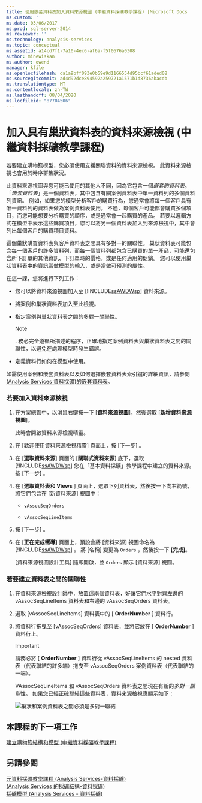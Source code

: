 ```yaml
---
title: 使用嵌套資料表加入資料來源視圖 (中繼資料採礦教學課程) |Microsoft Docs
ms.custom: ''
ms.date: 03/06/2017
ms.prod: sql-server-2014
ms.reviewer: ''
ms.technology: analysis-services
ms.topic: conceptual
ms.assetid: a14cd7f1-7a10-4ec6-af6a-f5f0676a0308
author: minewiskan
ms.author: owend
manager: kfile
ms.openlocfilehash: da1a9bff093e0b59e9d1166554d95bcf61aded08
ms.sourcegitcommit: ad4d92dce894592a259721a1571b1d8736abacdb
ms.translationtype: MT
ms.contentlocale: zh-TW
ms.lasthandoff: 08/04/2020
ms.locfileid: "87704506"
---
```

# <a name="adding-a-data-source-view-with-nested-tables-intermediate-data-mining-tutorial"></a>加入具有巢狀資料表的資料來源檢視 (中繼資料採礦教學課程)
  若要建立購物籃模型，您必須使用支援關聯資料的資料來源檢視。 此資料來源檢視也會用於時序群集狀況。  
  
 此資料來源視圖與您可能已使用的其他人不同，因為它包含一個*嵌套的資料表*。 「*嵌套資料表*」是一個資料表，其中包含有關案例資料表中單一資料列的多個資料列資訊。 例如，如果您的模型分析客戶的購買行為，您通常會將每一個客戶具有唯一資料列的資料表做為案例資料表使用。 不過，每個客戶可能都會購買多個項目，而您可能想要分析購買的順序，或是通常會一起購買的產品。 若要以邏輯方式在模型中表示這些購買項目，您可以將另一個資料表加入到來源檢視中，其中會列出每個客戶的購買項目資料。  
  
 這個巢狀購買資料表與客戶資料表之間具有多對一的關聯性。 巢狀資料表可能包含每一個客戶的許多資料列，而每一個資料列都包含已購買的單一產品，可能還包含所下訂單的其他資訊、下訂單時的價格，或是任何適用的促銷。 您可以使用巢狀資料表中的資訊當做模型的輸入，或是當做可預測的屬性。  
  
 在這一課，您將進行下列工作：  
  
-   您可以將資料來源視圖加入至 [!INCLUDE[ssAWDWsp](../includes/ssawdwsp-md.md)] 資料來源。  
  
-   將案例和巢狀資料表加入至此檢視。  
  
-   指定案例與巢狀資料表之間的多對一關聯性。  
  
    > [!NOTE]  
    >  . 務必完全遵循所描述的程序，正確地指定案例資料表與巢狀資料表之間的關聯性，以避免在處理模型時發生錯誤。  
  
-   定義資料行如何在模型中使用。  
  
 如需使用案例和嵌套資料表以及如何選擇嵌套資料表索引鍵的詳細資訊，請參閱[&#40;Analysis Services 資料採礦&#41;的嵌套資料表](../../2014/analysis-services/data-mining/nested-tables-analysis-services-data-mining.md)。  
  
### <a name="to-add-a-data-source-view"></a>若要加入資料來源檢視  
  
1.  在方案總管中，以滑鼠右鍵按一下 [**資料來源視圖**]，然後選取 [**新增資料來源視圖**]。  
  
     此時會開啟資料來源檢視精靈。  
  
2.  在 [歡迎使用資料來源檢視精靈]  頁面上，按 [下一步] 。  
  
3.  在 [**選取資料來源**] 頁面的 [**關聯式資料來源**] 底下，選取 [!INCLUDE[ssAWDWsp](../includes/ssawdwsp-md.md)] 您在「基本資料採礦」教學課程中建立的資料來源。 按 [下一步] 。  
  
4.  在 [**選取資料表和 Views** ] 頁面上，選取下列資料表，然後按一下向右箭號，將它們包含在 [新資料來源] 視圖中：  
  
    -   `vAssocSeqOrders`  
  
    -   `vAssocSeqLineItems`  
  
5.  按 [下一步] 。  
  
6.  在 [**正在完成嚮導]** 頁面上，預設會將 [資料來源] 視圖命名為 [!INCLUDE[ssAWDWsp](../includes/ssawdwsp-md.md)] 。 將 [名稱] 變更為 `Orders` ，然後按一下 **[完成]**。  
  
     [資料來源視圖設計工具] 隨即開啟，並 `Orders` 顯示 [資料來源] 視圖。  
  
### <a name="to-create-a-relationship-between-tables"></a>若要建立資料表之間的關聯性  
  
1.  在資料來源檢視設計師中，放置這兩個資料表，好讓它們水平對齊左邊的 vAssocSeqLineItems 資料表和右邊的 vAssocSeqOrders 資料表。  
  
2.  選取 [vAssocSeqLineItems] 資料表中的 [ **OrderNumber** ] 資料行。  
  
3.  將資料行拖曳至 [vAssocSeqOrders] 資料表，並將它放在 [ **OrderNumber** ] 資料行上。  
  
    > [!IMPORTANT]  
    >  請務必將 [ **OrderNumber** ] 資料行從 vAssocSeqLineItems 的 nested 資料表（代表聯結的許多端）拖曳至 vAssocSeqOrders 案例資料表（代表聯結的一端）。  
  
     VAssocSeqLineItems 和 vAssocSeqOrders 資料表之間現在有新的*多對一關聯*性。 如果您已經正確聯結這些資料表，資料來源檢視應顯示如下：  
  
     ![巢狀和案例資料表之間必須是多對一聯結](../../2014/tutorials/media/dsv-nestedjoin-illustration.gif "巢狀和案例資料表之間必須是多對一聯結")  
  
## <a name="next-task-in-lesson"></a>本課程的下一項工作  
 [建立購物籃結構和模型 &#40;中繼資料採礦教學課程&#41;](../../2014/tutorials/creating-a-market-basket-structure-and-model-intermediate-data-mining-tutorial.md)  
  
## <a name="see-also"></a>另請參閱  
 [元資料採礦教學課程 &#40;Analysis Services-資料採礦&#41;](../../2014/tutorials/intermediate-data-mining-tutorial-analysis-services-data-mining.md)   
 [&#40;Analysis Services 的採礦結構-資料採礦&#41;](../../2014/analysis-services/data-mining/mining-structures-analysis-services-data-mining.md)   
 [採礦模型 &#40;Analysis Services - 資料採礦&#41;](../../2014/analysis-services/data-mining/mining-models-analysis-services-data-mining.md)  
  
  
